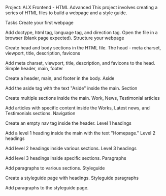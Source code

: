 Project: ALX Frontend - HTML Advanced
This project involves creating a series of HTML files to build a webpage and a style guide.

Tasks
Create your first webpage

Add doctype, html tag, language tag, and direction tag.
Open the file in a browser (blank page expected).
Structure your webpage

Create head and body sections in the HTML file.
The head - meta charset, viewport, title, description, favicons

Add meta charset, viewport, title, description, and favicons to the head.
Simple header, main, footer

Create a header, main, and footer in the body.
Aside

Add the aside tag with the text "Aside" inside the main.
Section

Create multiple sections inside the main.
Work, News, Testimonial articles

Add articles with specific content inside the Works, Latest news, and Testimonials sections.
Navigation

Create an empty nav tag inside the header.
Level 1 headings

Add a level 1 heading inside the main with the text "Homepage."
Level 2 headings

Add level 2 headings inside various sections.
Level 3 headings

Add level 3 headings inside specific sections.
Paragraphs

Add paragraphs to various sections.
Styleguide

Create a styleguide page with headings.
Styleguide paragraphs

Add paragraphs to the styleguide page.
